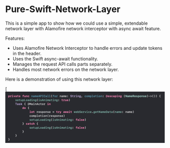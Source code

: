# Pure-Swift-Network-Layer
This is a simple app to show how we could use a simple, extendable network layer with Alamofire network interceptor with async await feature.

Features:

- Uses Alamofire Network Interceptor to handle errors and update tokens in the header.
- Uses the Swift async-await functionality.
- Manages the request API calls parts separately.
- Handles most network errors on the network layer.

Here is a demonstration of using this network layer:

[![preview](https://github.com/HappyIosDeveloper/Pure-Swift-Network-Layer/blob/main/screenshot.png)
